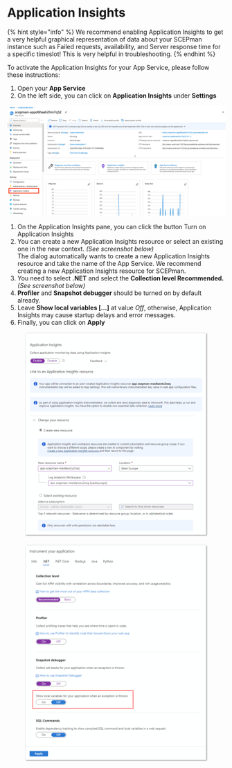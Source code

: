 # Application Insights

{% hint style="info" %}
We recommend enabling Application Insights to get a very helpful graphical representation of data about your SCEPman instance such as Failed requests, availability, and Server response time for a specific timeslot! This is very helpful in troubleshooting.
{% endhint %}

To activate the Application Insights for your App Service, please follow these instructions:

1. Open your **App Service**
2. On the left side, you can click on **Application Insights** under **Settings**

![](<../../.gitbook/assets/image (5) (1).png>)

1. On the Application Insights pane, you can click the button Turn on Application Insights
2. You can create a new Application Insights resource or select an existing one in the new context. _(See screenshot below)_\
   The dialog automatically wants to create a new Application Insights resource and take the name of the App Service. We recommend creating a new Application Insights resource for SCEPman.
3. You need to select **.NET** and select the **Collection level Recommended.** _(See screenshot below)_
4. **Profiler** and **Snapshot debugger** should be turned on by default already.
5. Leave **Show local variables \[...]** at value _Off_, otherwise, Application Insights may cause startup delays and error messages.
6. Finally, you can click on **Apply**



<figure><img src="../../.gitbook/assets/2023-10-23 13_39_08-app-scepman-mex6exctu2nzq.png" alt=""><figcaption></figcaption></figure>



<figure><img src="../../.gitbook/assets/2023-10-23 13_42_16-app-scepman-mex6exctu2nzq.png" alt=""><figcaption></figcaption></figure>
